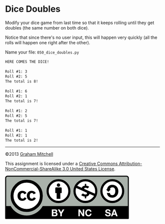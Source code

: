 # Dice Doubles


Modify your dice game from last time so that it keeps rolling
until they get doubles (the same number on both dice).


Notice that since there's no user input, this will happen very
quickly (all the rolls will happen one right after the other).

Name your file: `050_dice_doubles.py`

```
HERE COMES THE DICE!

Roll #1: 3
Roll #2: 5
The total is 8!

Roll #1: 6
Roll #2: 1
The total is 7!

Roll #1: 2
Roll #2: 5
The total is 7!

Roll #1: 1
Roll #2: 1
The total is 2!

```

---


©2013 [Graham Mitchell]((https://programmingbydoing.com/))


This assignment is licensed under a
[Creative Commons Attribution-NonCommercial-ShareAlike 3.0 United States License](https://creativecommons.org/licenses/by-nc-sa/3.0/us/deed.en_US).  

![Creative Commons License](images/by-nc-sa.png)
